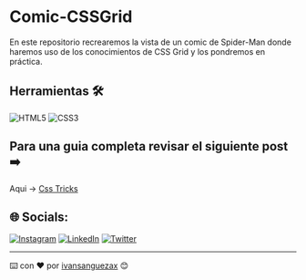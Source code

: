 # Comic-CSSGrid
En este repositorio recrearemos la vista de un comic de Spider-Man donde haremos uso de los conocimientos de CSS Grid y los pondremos en práctica. 
## Herramientas 🛠️ 
![HTML5](https://img.shields.io/badge/html5-%23E34F26.svg?style=flat&logo=html5&logoColor=white) ![CSS3](https://img.shields.io/badge/css3-%231572B6.svg?style=flat&logo=css3&logoColor=white) 

## Para una guia completa revisar el siguiente post ➡️  

Aqui -> [Css Tricks](https://css-tricks.com/snippets/css/complete-guide-grid/ "Css Tricks")


## 🌐 Socials:
[![Instagram](https://img.shields.io/badge/Instagram-%23E4405F.svg?logo=Instagram&logoColor=white)](https://instagram.com/ivansanguezax) [![LinkedIn](https://img.shields.io/badge/LinkedIn-%230077B5.svg?logo=linkedin&logoColor=white)](https://linkedin.com/in/ivansanguezax) [![Twitter](https://img.shields.io/badge/Twitter-%231DA1F2.svg?logo=Twitter&logoColor=white)](https://twitter.com/ivansanguezax) 

---
⌨️ con ❤️ por [ivansanguezax](https://github.com/ivansanguezax) 😊
